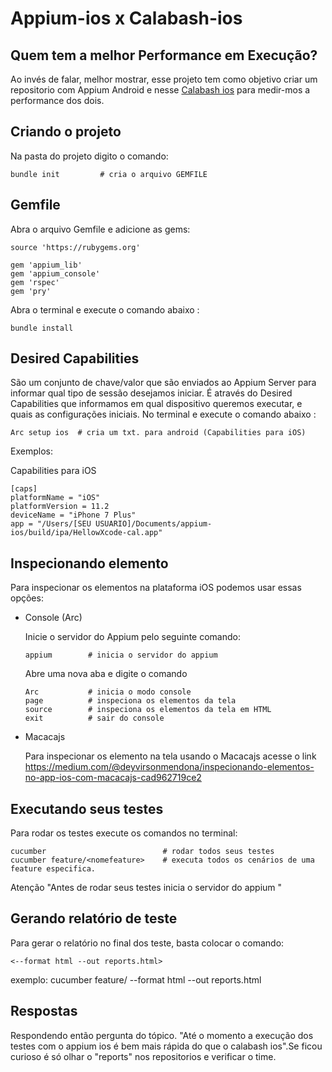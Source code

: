 # Appium-ios x  Calabash-ios

## Quem tem a melhor Performance em Execução?

Ao invés de falar, melhor mostrar, esse projeto tem como objetivo 
criar um repositorio com Appium Android e nesse <a href="https://github.com/wanderley2016/calabash-ios">Calabash ios</a>
para medir-mos a performance dos dois.

## Criando o projeto

Na pasta do projeto digito o comando:

```
bundle init         # cria o arquivo GEMFILE
```
## Gemfile

Abra o arquivo Gemfile e adicione as gems:
```
source 'https://rubygems.org'

gem 'appium_lib'
gem 'appium_console'
gem 'rspec'
gem 'pry'
```

Abra o terminal e execute o comando abaixo :
```
bundle install      
```

## Desired Capabilities

São um conjunto de chave/valor que são enviados ao Appium Server para informar qual tipo de sessão desejamos iniciar.
É através do Desired Capabilities que informamos em qual dispositivo queremos executar, e quais as configurações iniciais.
No terminal e execute o comando abaixo :
```
Arc setup ios  # cria um txt. para android (Capabilities para iOS)
```
Exemplos:

Capabilities para iOS
```
[caps]
platformName = "iOS"
platformVersion = 11.2
deviceName = "iPhone 7 Plus"
app = "/Users/[SEU USUARIO]/Documents/appium-ios/build/ipa/HellowXcode-cal.app"
```

## Inspecionando elemento

  Para inspecionar os elementos na plataforma iOS podemos usar essas opções:
  
  - Console (Arc)

      Inicie o servidor do Appium pelo seguinte comando:
      ```
      appium        # inicia o servidor do appium
      ```
      Abre uma nova aba e digite o comando
      ```
      Arc           # inicia o modo console
      page          # inspeciona os elementos da tela
      source        # inspeciona os elementos da tela em HTML
      exit          # sair do console
      ```


  -  Macacajs

      Para inspecionar os elemento na tela usando o Macacajs acesse o link https://medium.com/@deyvirsonmendona/inspecionando-elementos-no-app-ios-com-macacajs-cad962719ce2


## Executando seus testes

  Para rodar os testes execute os comandos no terminal:
  ```
  cucumber                          # rodar todos seus testes
  cucumber feature/<nomefeature>    # executa todos os cenários de uma feature especifica.
  ```
  Atenção "Antes de rodar seus testes inicia o servidor do appium "

## Gerando relatório de teste

  Para gerar o relatório no final dos teste, basta colocar o comando:
  ```
  <--format html --out reports.html>
  ```
  exemplo: cucumber feature/<nomefeature> --format html --out reports.html

## Respostas

Respondendo então pergunta do tópico. "Até o momento a execução dos testes
com o appium ios é bem mais rápida do que o calabash ios".Se ficou 
curioso é só olhar o "reports" nos repositorios e verificar o time.